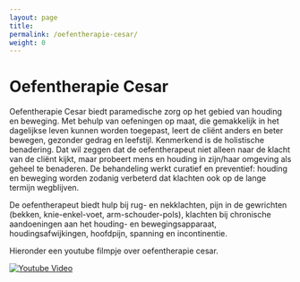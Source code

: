 ```yaml
---
layout: page
title: 
permalink: /oefentherapie-cesar/
weight: 0
---
```

# Oefentherapie Cesar

Oefentherapie Cesar biedt paramedische zorg op het gebied van houding en beweging. Met behulp van oefeningen op maat, die gemakkelijk in het dagelijkse leven kunnen worden toegepast, leert de cliënt anders en beter bewegen, gezonder gedrag en leefstijl. Kenmerkend is de holistische benadering. Dat wil zeggen dat de oefentherapeut niet alleen naar de klacht van de cliënt kijkt, maar probeert mens en houding in zijn/haar omgeving als geheel te benaderen. De behandeling werkt curatief en preventief: houding en beweging worden zodanig verbeterd dat klachten ook op de lange termijn wegblijven.

De oefentherapeut biedt hulp bij rug- en nekklachten, pijn in de gewrichten (bekken, knie-enkel-voet, arm-schouder-pols), klachten bij chronische aandoeningen aan het houding- en bewegingsapparaat, houdingsafwijkingen, hoofdpijn, spanning en incontinentie. 

Hieronder een youtube filmpje over oefentherapie cesar.

[![Youtube Video](https://img.youtube.com/vi/u6mbFQ5jryM/0.jpg)](http://www.youtube.com/watch?v=u6mbFQ5jryM)
